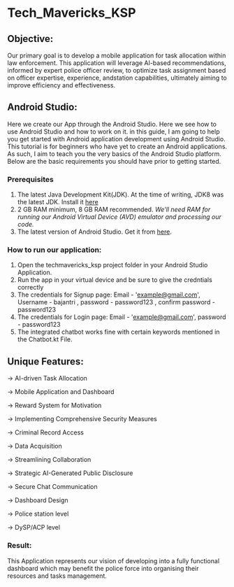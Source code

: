 # Tech_Mavericks_KSP

## Objective:
Our primary goal is to develop a mobile application for task allocation within law enforcement. This application will leverage AI-based recommendations, informed by expert police officer review, to optimize task assignment based on officer expertise, experience, andstation capabilities, ultimately aiming to improve efficiency and effectiveness.

## Android Studio:
Here we create our App through the Android Studio. Here we see how to use Android Studio and how to work on it.
in this guide, I am going to help you get started with Android application development using Android Studio. This tutorial is for beginners who have yet to create an Android applications. As such, I aim to teach you the very basics of the Android Studio platform. 
Below are the basic requirements you should have prior to getting started.

### Prerequisites 
1. The latest Java Development Kit(JDK). At the time of writing, JDK8 was the latest JDK. Install it [here](http://www.oracle.com/technetwork/java/javase/downloads/jdk8-downloads-2133151.html)
2. 2 GB RAM minimum, 8 GB RAM recommended. *We'll need RAM for running our Android Virtual Device (AVD) emulator and processing our code.*
3. The latest version of Android Studio. Get it from [here](https://developer.android.com/studio/index.html).

### How to run our application:
1. Open the techmavericks_ksp project folder in your Android Studio Application.
2. Run the app in your virtual device and be sure to give the credntials correctly
3. The credentials for Signup page: Email - 'example@gmail.com', Username - bajantri , password - password123 , confirm password - password123
4. The credentials for Login page: Email - 'example@gmail.com', password - password123
5. The integrated chatbot works fine with certain keywords mentioned in the Chatbot.kt File.

## Unique Features:
-> AI-driven Task Allocation

-> Mobile Application and Dashboard

-> Reward System for Motivation

-> Implementing Comprehensive Security Measures

-> Criminal Record Access

-> Data Acquisition

-> Streamlining Collaboration

-> Strategic AI-Generated Public Disclosure

-> Secure Chat Communication

-> Dashboard Design

-> Police station level

-> DySP/ACP level

### Result:
This Application represents our vision of developing into a fully functional dashboard which may benefit the police force into organising their resources and tasks management.



